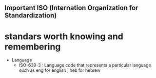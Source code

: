## Important ISO (Internation Organization for Standardization)
# standars worth knowing and remembering
- Language
  - ISO-639-3 : Language code that represents a particular language such as eng for english , heb for hebrew
